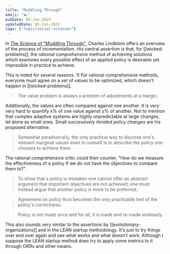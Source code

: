```yaml
---
title: "Muddling Through"
emoji: "🏊"
pubDate: 05-Jun-2023
updatedDate: 05-Jun-2023
tags: ["topic/social-sciences"]
---
```


In [The Science of "Muddling Through"](https://www.jstor.org/stable/973677), Charles Lindblom offers an overview of the process of incrementalism. His central assertion is that, for [[wicked-problems]], the _rational comprehensive_ method of achieving solutions which examines every possible effect of an applied policy is desirable yet impossible in practice to achieve.

This is noted for several reasons. 1) For rational comprehensive methods, everyone must agree on a set of values to be optimized, which doesn't happen in [[wicked-problems]].

>The value problem is always a problem of adjustments at a margin.

Additionally, the values are often compared against one another. It is very very hard to quantify x% of one value against y% of another. Not to mention that complex adaptive systems are highly unpredictable at large changes, let alone as small ones. Small _successively iterated policy changes_ are his proposed alternative.

>Somewhat paradoxically, the only practical way to disclose one's relevant marginal values even to oneself is to describe the policy one chooses to achieve them.

The rational comprehensive critic could then counter, "How do we measure the effectiveness of a policy if we do not have the objectives to compare them to?". 

>To show that a policy is mistaken one cannot offer an abstract argument that important objectives are not achieved; one must instead argue that another policy is more to be preferred.

>Agreement on policy thus becomes the only practicable test of the policy's correctness.

>Policy is not made once and for all; it is made and re-made endlessly.


This also sounds very similar to the assertions by [[evolutionary-organizations]] and in the LEAN startup methodology. It's just to try things over and over again and see what works and what doesn't work. Although I suppose the LEAN startup method does try to apply some metrics to it through OKRs and other means.